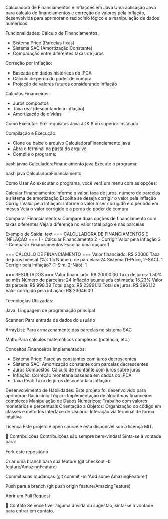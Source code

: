 Calculadora de Financiamentos e Inflações em Java
Uma aplicação Java para cálculo de financiamentos e correção de valores pela inflação, desenvolvida para aprimorar o raciocínio lógico e a manipulação de dados numéricos.

Funcionalidades:
Cálculo de Financiamentos:
- Sistema Price (Parcelas fixas)
- Sistema SAC (Amortização Constante)
- Comparação entre diferentes taxas de juros


Correção por Inflação:
- Baseada em dados históricos do IPCA
- Cálculo de perda do poder de compra
- Projeção de valores futuros considerando inflação


Cálculos Financeiros:
- Juros compostos
- Taxa real (descontando a inflação)
- Amortização de dívidas


Como Executar:
Pré-requisitos
Java JDK 8 ou superior instalado


Compilação e Execução:
- Clone ou baixe o arquivo CalculadoraFinanciamento.java
- Abra o terminal na pasta do arquivo
- Compile o programa:

bash
javac CalculadoraFinanciamento.java
Execute o programa:

bash
java CalculadoraFinanciamento


Como Usar
Ao executar o programa, você verá um menu com as opções:

Calcular Financiamento:
Informe o valor, taxa de juros, número de parcelas e sistema de amortização
Escolha se deseja corrigir o valor pela inflação
Corrigir Valor pela Inflação:
Informe o valor a ser corrigido e o período em meses
Veja o valor corrigido e a perda do poder de compra

Comparar Financiamentos:
Compare duas opções de financiamento com taxas diferentes
Veja a diferença no valor total pago e nas parcelas

Exemplo de Saída:
text
=== CALCULADORA DE FINANCIAMENTOS E INFLAÇÃO ===
1 - Calcular Financiamento
2 - Corrigir Valor pela Inflação
3 - Comparar Financiamentos
Escolha uma opção: 1

=== CÁLCULO DE FINANCIAMENTO ===
Valor financiado: R$ 20000
Taxa de juros mensal (%): 1.5
Número de parcelas: 24
Sistema (1-Price, 2-SAC): 1
Corrigir pela inflação? (1-Sim, 2-Não): 1

=== RESULTADOS ===
Valor financiado: R$ 20000.00
Taxa de juros: 1.50% ao mês
Número de parcelas: 24
Inflação acumulada estimada: 15.23%
Valor da parcela: R$ 998.38
Total pago: R$ 23961.12
Total de juros: R$ 3961.12
Valor corrigido pela inflação: R$ 23046.00


Tecnologias Utilizadas:

Java: Linguagem de programação principal

Scanner: Para entrada de dados do usuário

ArrayList: Para armazenamento das parcelas no sistema SAC

Math: Para cálculos matemáticos complexos (potência, etc.)

Conceitos Financeiros Implementados:
- Sistema Price: Parcelas constantes com juros decrescentes
- Sistema SAC: Amortização constante com parcelas decrescentes
- Juros Compostos: Cálculo de montante com juros sobre juros
- Inflação: Correção monetária baseada em dados do IPCA
- Taxa Real: Taxa de juros descontada a inflação

Desenvolvimento de Habilidades: 
Este projeto foi desenvolvido para aprimorar:
Raciocínio Lógico: Implementação de algoritmos financeiros complexos
Manipulação de Dados Numéricos: Trabalho com valores monetários e percentuais
Orientação a Objetos: Organização do código em classes e métodos
Interface de Usuário: Interação via terminal de forma intuitiva

Licença
Este projeto é open source e está disponível sob a licença MIT.

🤝 Contribuições
Contribuições são sempre bem-vindas! Sinta-se à vontade para:

Fork este repositório

Criar uma branch para sua feature (git checkout -b feature/AmazingFeature)

Commit suas mudanças (git commit -m 'Add some AmazingFeature')

Push para a branch (git push origin feature/AmazingFeature)

Abrir um Pull Request

📧 Contato
Se você tiver alguma dúvida ou sugestão, sinta-se à vontade para entrar em contato.
